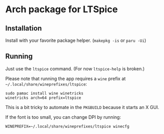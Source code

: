 # Arch package for LTSpice

## Installation

Install with your favorite package helper. (`makepkg -is` or `paru -Ui`)

## Running

Just use the `ltspice` command. (For now `ltspice-help` is broken.)

Please note that running the app requires a `wine` prefix at `~/.local/share/wineprefixes/ltspice`:

    sudo pamac install wine winetricks
    winetricks arch=64 prefix=ltspice

This is a bit tricky to automate in the `PKGBUILD` because it starts an X GUI.

If the font is too small, you can change DPI by running:

    WINEPREFIX=~/.local/share/wineprefixes/ltspice winecfg

